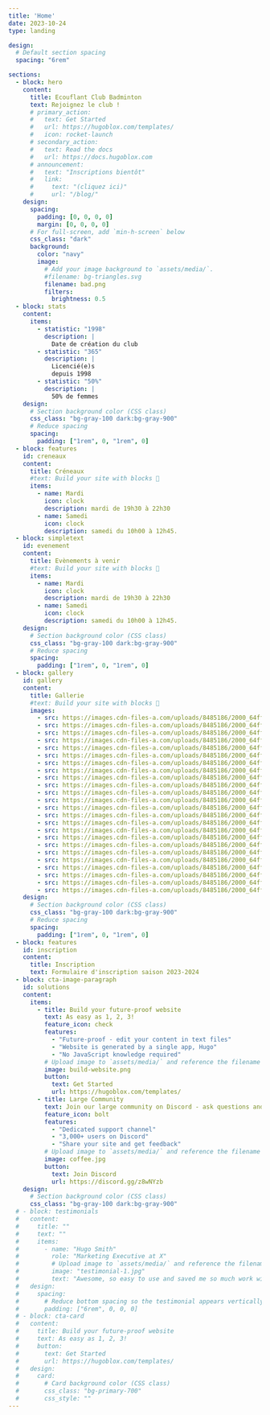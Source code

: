 ```yaml
---
title: 'Home'
date: 2023-10-24
type: landing

design:
  # Default section spacing
  spacing: "6rem"

sections:
  - block: hero
    content:
      title: Ecouflant Club Badminton
      text: Rejoignez le club !
      # primary_action:
      #   text: Get Started
      #   url: https://hugoblox.com/templates/
      #   icon: rocket-launch
      # secondary_action:
      #   text: Read the docs
      #   url: https://docs.hugoblox.com
      # announcement:
      #   text: "Inscriptions bientôt"
      #   link:
      #     text: "(cliquez ici)"
      #     url: "/blog/"
    design:
      spacing:
        padding: [0, 0, 0, 0]
        margin: [0, 0, 0, 0]
      # For full-screen, add `min-h-screen` below
      css_class: "dark"
      background:
        color: "navy"
        image:
          # Add your image background to `assets/media/`.
          #filename: bg-triangles.svg
          filename: bad.png
          filters:
            brightness: 0.5
  - block: stats
    content:
      items:
        - statistic: "1998"
          description: |
            Date de création du club
        - statistic: "365"
          description: |
            Licencié(e)s  
            depuis 1998
        - statistic: "50%"
          description: |
            50% de femmes        
    design:
      # Section background color (CSS class)
      css_class: "bg-gray-100 dark:bg-gray-900"
      # Reduce spacing
      spacing:
        padding: ["1rem", 0, "1rem", 0]
  - block: features
    id: creneaux
    content:
      title: Créneaux
      #text: Build your site with blocks 🧱
      items:
        - name: Mardi
          icon: clock
          description: mardi de 19h30 à 22h30
        - name: Samedi
          icon: clock
          description: samedi du 10h00 à 12h45.
  - block: simpletext
    id: evenement
    content:
      title: Evènements à venir
      #text: Build your site with blocks 🧱
      items:
        - name: Mardi
          icon: clock
          description: mardi de 19h30 à 22h30
        - name: Samedi
          icon: clock
          description: samedi du 10h00 à 12h45.
    design:
      # Section background color (CSS class)
      css_class: "bg-gray-100 dark:bg-gray-900"
      # Reduce spacing
      spacing:
        padding: ["1rem", 0, "1rem", 0]
  - block: gallery
    id: gallery
    content:
      title: Gallerie
      #text: Build your site with blocks 🧱
      images:
        - src: https://images.cdn-files-a.com/uploads/8485186/2000_64ff4d4396c9e.jpg
        - src: https://images.cdn-files-a.com/uploads/8485186/2000_64ff4d464bf4b.jpg
        - src: https://images.cdn-files-a.com/uploads/8485186/2000_64ff4d446521a.jpg
        - src: https://images.cdn-files-a.com/uploads/8485186/2000_64ff4d457972c.jpg
        - src: https://images.cdn-files-a.com/uploads/8485186/2000_64ff4e628daa1.jpg
        - src: https://images.cdn-files-a.com/uploads/8485186/2000_64ff4e634f5a3.jpg
        - src: https://images.cdn-files-a.com/uploads/8485186/2000_64ff4e62d88fb.jpg
        - src: https://images.cdn-files-a.com/uploads/8485186/2000_64ff4e6307c8c.jpg
        - src: https://images.cdn-files-a.com/uploads/8485186/2000_64ff4e637a57d.jpg
        - src: https://images.cdn-files-a.com/uploads/8485186/2000_64ff4e61730bf.jpg
        - src: https://images.cdn-files-a.com/uploads/8485186/2000_64ff4e632d887.jpg
        - src: https://images.cdn-files-a.com/uploads/8485186/2000_64ff4e632d05b.jpg
        - src: https://images.cdn-files-a.com/uploads/8485186/2000_64ff4e634f5d4.jpg
        - src: https://images.cdn-files-a.com/uploads/8485186/2000_64ff4e62b0275.jpg
        - src: https://images.cdn-files-a.com/uploads/8485186/2000_64ff4f0abbfbf.jpg
        - src: https://images.cdn-files-a.com/uploads/8485186/2000_64ff4f0a7a453.jpg
        - src: https://images.cdn-files-a.com/uploads/8485186/2000_64ff4f09ee2e6.jpg
        - src: https://images.cdn-files-a.com/uploads/8485186/2000_64ff4f094cc1f.jpg
        - src: https://images.cdn-files-a.com/uploads/8485186/2000_64ff4f0a88ef5.jpg
        - src: https://images.cdn-files-a.com/uploads/8485186/2000_64ff4f0b24ae2.jpg
        - src: https://images.cdn-files-a.com/uploads/8485186/2000_64ff4f0a4e62a.jpg
        - src: https://images.cdn-files-a.com/uploads/8485186/2000_64ff4f0b5435d.jpg
        - src: https://images.cdn-files-a.com/uploads/8485186/2000_64ff4f0b1187e.jpg
        - src: https://images.cdn-files-a.com/uploads/8485186/2000_64ff4f0b188f5.jpg
    design:
      # Section background color (CSS class)
      css_class: "bg-gray-100 dark:bg-gray-900"
      # Reduce spacing
      spacing:
        padding: ["1rem", 0, "1rem", 0]
  - block: features
    id: inscription
    content:
      title: Inscription
      text: Formulaire d'inscription saison 2023-2024
  - block: cta-image-paragraph
    id: solutions
    content:
      items:
        - title: Build your future-proof website
          text: As easy as 1, 2, 3!
          feature_icon: check
          features:
            - "Future-proof - edit your content in text files"
            - "Website is generated by a single app, Hugo"
            - "No JavaScript knowledge required"
          # Upload image to `assets/media/` and reference the filename here
          image: build-website.png
          button:
            text: Get Started
            url: https://hugoblox.com/templates/
        - title: Large Community
          text: Join our large community on Discord - ask questions and get live responses
          feature_icon: bolt
          features:
            - "Dedicated support channel"
            - "3,000+ users on Discord"
            - "Share your site and get feedback"
          # Upload image to `assets/media/` and reference the filename here
          image: coffee.jpg
          button:
            text: Join Discord
            url: https://discord.gg/z8wNYzb
    design:
      # Section background color (CSS class)
      css_class: "bg-gray-100 dark:bg-gray-900"
  # - block: testimonials
  #   content:
  #     title: ""
  #     text: ""
  #     items:
  #       - name: "Hugo Smith"
  #         role: "Marketing Executive at X"
  #         # Upload image to `assets/media/` and reference the filename here
  #         image: "testimonial-1.jpg"
  #         text: "Awesome, so easy to use and saved me so much work with the swappable pre-designed sections!"
  #   design:
  #     spacing:
  #       # Reduce bottom spacing so the testimonial appears vertically centered between sections
  #       padding: ["6rem", 0, 0, 0]
  # - block: cta-card
  #   content:
  #     title: Build your future-proof website
  #     text: As easy as 1, 2, 3!
  #     button:
  #       text: Get Started
  #       url: https://hugoblox.com/templates/
  #   design:
  #     card:
  #       # Card background color (CSS class)
  #       css_class: "bg-primary-700"
  #       css_style: ""
---
```

